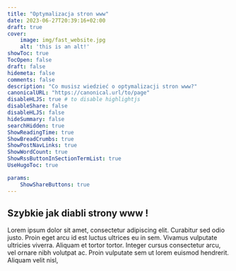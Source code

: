 ```yaml
---
title: "Optymalizacja stron www"
date: 2023-06-27T20:39:16+02:00
draft: true
cover:
    image: img/fast_website.jpg
    alt: 'this is an alt!'
showToc: true
TocOpen: false
draft: false
hidemeta: false
comments: false
description: "Co musisz wiedzieć o optymalizacji stron www?"
canonicalURL: "https://canonical.url/to/page"
disableHLJS: true # to disable highlightjs
disableShare: false
disableHLJS: false
hideSummary: false
searchHidden: true
ShowReadingTime: true
ShowBreadCrumbs: true
ShowPostNavLinks: true
ShowWordCount: true
ShowRssButtonInSectionTermList: true
UseHugoToc: true

params:
    ShowShareButtons: true
---
```


## Szybkie jak diabli strony www !

Lorem ipsum dolor sit amet, consectetur adipiscing elit. Curabitur sed odio justo. Proin eget arcu id est luctus ultrices eu in sem. Vivamus vulputate ultricies viverra. Aliquam et tortor tortor. Integer cursus consectetur arcu, vel ornare nibh volutpat ac. Proin vulputate sem ut lorem euismod hendrerit. Aliquam velit nisl,